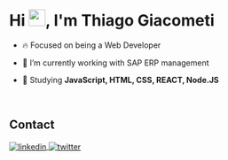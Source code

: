 <h1 align="left">Hi <img src="https://raw.githubusercontent.com/kaueMarques/kaueMarques/master/hi.gif" height="30px">, I'm Thiago Giacometi</h1>

- 🔥 Focused on being a Web Developer 

- 🔭 I’m currently working with SAP ERP management

- 💬 Studying **JavaScript, HTML, CSS, REACT, Node.JS**

<br>

## Contact
<p>
<a href="https://www.linkedin.com/in/thiago-giacometi-15087a238/" target="_blank">
  <img align="center" src="https://img.shields.io/badge/-ThiagoGiacometi-05122A?style=flat&logo=linkedin" alt="linkedin"/>
</a>
<a href="https://twitter.com/ThiagoGiacomet" target="_blank">
  <img align="center" src="https://img.shields.io/badge/-ThiagoGiacometi-05122A?style=flat&logo=twitter" alt="twitter"/>  
</a>
</p>

<!--
Here are some ideas to get you started:
- 🔭 I’m currently working on ...
- 🌱 I’m currently learning ...
- 👯 I’m looking to collaborate on ...
- 🤔 I’m looking for help with ...
- 💬 Ask me about ...
- 📫 How to reach me: ...
- 😄 Pronouns: ...
- ⚡ Fun fact: ...
-->
